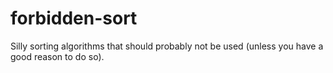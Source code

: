 # forbidden-sort
Silly sorting algorithms that should probably not be used (unless you have a good reason to do so).

